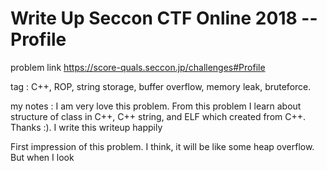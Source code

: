 # Write Up Seccon CTF Online 2018 -- Profile

problem link https://score-quals.seccon.jp/challenges#Profile

tag : C++, ROP, string storage, buffer overflow, memory leak, bruteforce.

my notes : I am very love this problem. From this problem I learn about structure of class in C++, C++ string, and ELF which created from C++. Thanks :). I write this writeup happily

First impression of this problem. I think, it will be like some heap overflow. But when I look 
